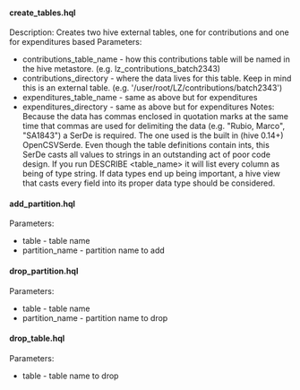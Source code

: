 #### create_tables.hql
Description: Creates two hive external tables, one for contributions and one for expenditures based
Parameters:
* contributions_table_name - how this contributions table will be named in the hive metastore. (e.g. lz_contributions_batch2343)
* contributions_directory - where the data lives for this table. Keep in mind this is an external table. (e.g. '/user/root/LZ/contributions/batch2343')
* expenditures_table_name - same as above but for expenditures
* expenditures_directory - same as above but for expenditures
Notes: Because the data has commas enclosed in quotation marks at the same time that commas are used for delimiting the data (e.g. "Rubio, Marco", "SA1843")
a SerDe is required. The one used is the built in (hive 0.14+) OpenCSVSerde. Even though the table definitions contain ints, this SerDe casts all values
to strings in an outstanding act of poor code design. If you run DESCRIBE <table_name> it will list every column as being of type string. If data types
end up being important, a hive view that casts every field into its proper data type should be considered.

#### add_partition.hql
Parameters:
* table - table name
* partition_name - partition name to add

#### drop_partition.hql
Parameters:
* table - table name
* partition_name - partition name to drop

#### drop_table.hql
Parameters:
* table - table name to drop
